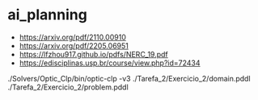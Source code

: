 # ai_planning

- https://arxiv.org/pdf/2110.00910
- https://arxiv.org/pdf/2205.06951
- https://lfzhou917.github.io/pdfs/NERC_19.pdf
- https://edisciplinas.usp.br/course/view.php?id=72434

./Solvers/Optic_Clp/bin/optic-clp -v3 ./Tarefa_2/Exercicio_2/domain.pddl ./Tarefa_2/Exercicio_2/problem.pddl